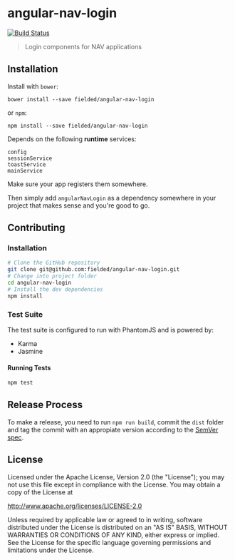 # angular-nav-login

[![Build Status][travis-image]][travis-url]

[travis-url]: https://travis-ci.com/fielded/nav-integrated-state-login
[travis-image]: https://travis-ci.com/fielded/nav-integrated-state-login.svg

> Login components for NAV applications

## Installation

Install with `bower`:

```shell
bower install --save fielded/angular-nav-login
```

or `npm`:

```shell
npm install --save fielded/angular-nav-login
```

Depends on the following **runtime** services:

```
config
sessionService
toastService
mainService
```

Make sure your app registers them somewhere.

Then simply add `angularNavLogin` as a dependency somewhere in your project that makes sense and you're good to go.

## Contributing

### Installation

```bash
# Clone the GitHub repository
git clone git@github.com:fielded/angular-nav-login.git
# Change into project folder
cd angular-nav-login
# Install the dev dependencies
npm install
```

### Test Suite

The test suite is configured to run with PhantomJS and is powered by:

- Karma
- Jasmine

#### Running Tests

```bash
npm test
```

## Release Process

To make a release, you need to run `npm run build`, commit the `dist` folder and tag the commit with an appropiate version according to the [SemVer spec](http://semver.org/).

## License

Licensed under the Apache License, Version 2.0 (the "License"); you may not use this file except in compliance with the License.  You may obtain a copy of the License at

http://www.apache.org/licenses/LICENSE-2.0

Unless required by applicable law or agreed to in writing, software distributed under the License is distributed on an "AS IS" BASIS, WITHOUT WARRANTIES OR CONDITIONS OF ANY KIND, either express or implied.  See the License for the specific language governing permissions and limitations under the License.
